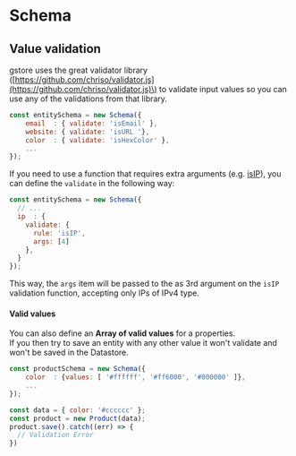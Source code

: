 # Schema
## Value validation

gstore uses the great validator library \([https://github.com/chriso/validator.js](https://github.com/chriso/validator.js)\) to validate input values so you can use any of the validations from that library.

```js
const entitySchema = new Schema({
    email  : { validate: 'isEmail' },
    website: { validate: 'isURL '},
    color  : { validate: 'isHexColor' },
    ...
});
```

If you need to use a function that requires extra arguments \(e.g. [isIP](https://github.com/chriso/validator.js#validators)\), you can define the `validate` in the following way:

```js
const entitySchema = new Schema({
  // ...
  ip  : {
    validate: {
      rule: 'isIP',
      args: [4]
    },
  }
});
```

This way, the `args` item will be passed to the as 3rd argument on the `isIP` validation function, accepting only IPs of IPv4 type.

#### Valid values

You can also define an **Array of valid values** for a properties.  
If you then try to save an entity with any other value it won't validate and won't be saved in the Datastore.

```js
const productSchema = new Schema({
    color  : {values: [ '#ffffff', '#ff6000', '#000000' ]},
    ...
});

const data = { color: '#cccccc' };
const product = new Product(data);
product.save().catch((err) => {
  // Validation Error
})
```



